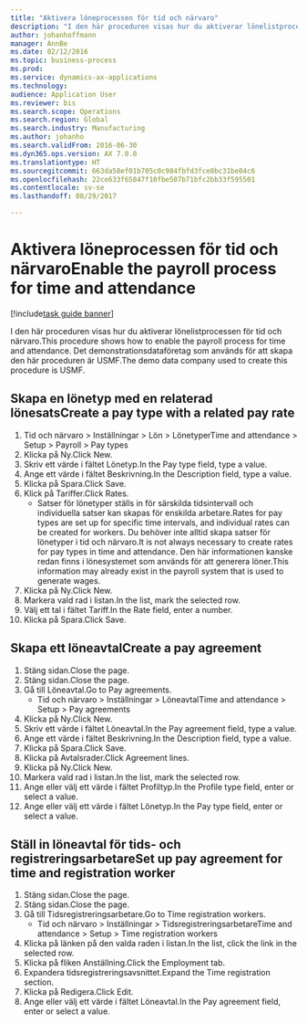 ```yaml
--- 
title: "Aktivera löneprocessen för tid och närvaro"
description: "I den här proceduren visas hur du aktiverar lönelistprocessen för tid och närvaro."
author: johanhoffmann
manager: AnnBe
ms.date: 02/12/2016
ms.topic: business-process
ms.prod: 
ms.service: dynamics-ax-applications
ms.technology: 
audience: Application User
ms.reviewer: bis
ms.search.scope: Operations
ms.search.region: Global
ms.search.industry: Manufacturing
ms.author: johanho
ms.search.validFrom: 2016-06-30
ms.dyn365.ops.version: AX 7.0.0
ms.translationtype: HT
ms.sourcegitcommit: 663da58ef01b705c0c984fbfd3fce8bc31be04c6
ms.openlocfilehash: 22ce633f65847f10fbe507b71bfc2bb33f595501
ms.contentlocale: sv-se
ms.lasthandoff: 08/29/2017

---
```

# <a name="enable-the-payroll-process-for-time-and-attendance"></a><span data-ttu-id="3acbd-103">Aktivera löneprocessen för tid och närvaro</span><span class="sxs-lookup"><span data-stu-id="3acbd-103">Enable the payroll process for time and attendance</span></span>

[!include[task guide banner](../../includes/task-guide-banner.md)]

<span data-ttu-id="3acbd-104">I den här proceduren visas hur du aktiverar lönelistprocessen för tid och närvaro.</span><span class="sxs-lookup"><span data-stu-id="3acbd-104">This procedure shows how to enable the payroll process for time and attendance.</span></span> <span data-ttu-id="3acbd-105">Det demonstrationsdataföretag som används för att skapa den här proceduren är USMF.</span><span class="sxs-lookup"><span data-stu-id="3acbd-105">The demo data company used to create this procedure is USMF.</span></span>


## <a name="create-a-pay-type-with-a-related-pay-rate"></a><span data-ttu-id="3acbd-106">Skapa en lönetyp med en relaterad lönesats</span><span class="sxs-lookup"><span data-stu-id="3acbd-106">Create a pay type with a related pay rate</span></span>
1. <span data-ttu-id="3acbd-107">Tid och närvaro > Inställningar > Lön > Lönetyper</span><span class="sxs-lookup"><span data-stu-id="3acbd-107">Time and attendance > Setup > Payroll > Pay types</span></span>
2. <span data-ttu-id="3acbd-108">Klicka på Ny.</span><span class="sxs-lookup"><span data-stu-id="3acbd-108">Click New.</span></span>
3. <span data-ttu-id="3acbd-109">Skriv ett värde i fältet Lönetyp.</span><span class="sxs-lookup"><span data-stu-id="3acbd-109">In the Pay type field, type a value.</span></span>
4. <span data-ttu-id="3acbd-110">Ange ett värde i fältet Beskrivning.</span><span class="sxs-lookup"><span data-stu-id="3acbd-110">In the Description field, type a value.</span></span>
5. <span data-ttu-id="3acbd-111">Klicka på Spara.</span><span class="sxs-lookup"><span data-stu-id="3acbd-111">Click Save.</span></span>
6. <span data-ttu-id="3acbd-112">Klick på Tariffer.</span><span class="sxs-lookup"><span data-stu-id="3acbd-112">Click Rates.</span></span>
    * <span data-ttu-id="3acbd-113">Satser för lönetyper ställs in för särskilda tidsintervall och individuella satser kan skapas för enskilda arbetare.</span><span class="sxs-lookup"><span data-stu-id="3acbd-113">Rates for pay types are set up for specific time intervals, and individual rates can be created for workers.</span></span> <span data-ttu-id="3acbd-114">Du behöver inte alltid skapa satser för lönetyper i tid och närvaro.</span><span class="sxs-lookup"><span data-stu-id="3acbd-114">It is not always necessary to create rates for pay types in time and attendance.</span></span> <span data-ttu-id="3acbd-115">Den här informationen kanske redan finns i lönesystemet som används för att generera löner.</span><span class="sxs-lookup"><span data-stu-id="3acbd-115">This information may already exist in the payroll system that is used to generate wages.</span></span>  
7. <span data-ttu-id="3acbd-116">Klicka på Ny.</span><span class="sxs-lookup"><span data-stu-id="3acbd-116">Click New.</span></span>
8. <span data-ttu-id="3acbd-117">Markera vald rad i listan.</span><span class="sxs-lookup"><span data-stu-id="3acbd-117">In the list, mark the selected row.</span></span>
9. <span data-ttu-id="3acbd-118">Välj ett tal i fältet Tariff.</span><span class="sxs-lookup"><span data-stu-id="3acbd-118">In the Rate field, enter a number.</span></span>
10. <span data-ttu-id="3acbd-119">Klicka på Spara.</span><span class="sxs-lookup"><span data-stu-id="3acbd-119">Click Save.</span></span>

## <a name="create-a-pay-agreement"></a><span data-ttu-id="3acbd-120">Skapa ett löneavtal</span><span class="sxs-lookup"><span data-stu-id="3acbd-120">Create a pay agreement</span></span>
1. <span data-ttu-id="3acbd-121">Stäng sidan.</span><span class="sxs-lookup"><span data-stu-id="3acbd-121">Close the page.</span></span>
2. <span data-ttu-id="3acbd-122">Stäng sidan.</span><span class="sxs-lookup"><span data-stu-id="3acbd-122">Close the page.</span></span>
3. <span data-ttu-id="3acbd-123">Gå till Löneavtal.</span><span class="sxs-lookup"><span data-stu-id="3acbd-123">Go to Pay agreements.</span></span>
    * <span data-ttu-id="3acbd-124">Tid och närvaro > Inställningar > Löneavtal</span><span class="sxs-lookup"><span data-stu-id="3acbd-124">Time and attendance > Setup > Pay agreements</span></span>  
4. <span data-ttu-id="3acbd-125">Klicka på Ny.</span><span class="sxs-lookup"><span data-stu-id="3acbd-125">Click New.</span></span>
5. <span data-ttu-id="3acbd-126">Skriv ett värde i fältet Löneavtal.</span><span class="sxs-lookup"><span data-stu-id="3acbd-126">In the Pay agreement field, type a value.</span></span>
6. <span data-ttu-id="3acbd-127">Ange ett värde i fältet Beskrivning.</span><span class="sxs-lookup"><span data-stu-id="3acbd-127">In the Description field, type a value.</span></span>
7. <span data-ttu-id="3acbd-128">Klicka på Spara.</span><span class="sxs-lookup"><span data-stu-id="3acbd-128">Click Save.</span></span>
8. <span data-ttu-id="3acbd-129">Klicka på Avtalsrader.</span><span class="sxs-lookup"><span data-stu-id="3acbd-129">Click Agreement lines.</span></span>
9. <span data-ttu-id="3acbd-130">Klicka på Ny.</span><span class="sxs-lookup"><span data-stu-id="3acbd-130">Click New.</span></span>
10. <span data-ttu-id="3acbd-131">Markera vald rad i listan.</span><span class="sxs-lookup"><span data-stu-id="3acbd-131">In the list, mark the selected row.</span></span>
11. <span data-ttu-id="3acbd-132">Ange eller välj ett värde i fältet Profiltyp.</span><span class="sxs-lookup"><span data-stu-id="3acbd-132">In the Profile type field, enter or select a value.</span></span>
12. <span data-ttu-id="3acbd-133">Ange eller välj ett värde i fältet Lönetyp.</span><span class="sxs-lookup"><span data-stu-id="3acbd-133">In the Pay type field, enter or select a value.</span></span>

## <a name="set-up-pay-agreement-for-time-and-registration-worker"></a><span data-ttu-id="3acbd-134">Ställ in löneavtal för tids- och registreringsarbetare</span><span class="sxs-lookup"><span data-stu-id="3acbd-134">Set up pay agreement for time and registration worker</span></span>
1. <span data-ttu-id="3acbd-135">Stäng sidan.</span><span class="sxs-lookup"><span data-stu-id="3acbd-135">Close the page.</span></span>
2. <span data-ttu-id="3acbd-136">Stäng sidan.</span><span class="sxs-lookup"><span data-stu-id="3acbd-136">Close the page.</span></span>
3. <span data-ttu-id="3acbd-137">Gå till Tidsregistreringsarbetare.</span><span class="sxs-lookup"><span data-stu-id="3acbd-137">Go to Time registration workers.</span></span>
    * <span data-ttu-id="3acbd-138">Tid och närvaro > Inställningar > Tidsregistreringsarbetare</span><span class="sxs-lookup"><span data-stu-id="3acbd-138">Time and attendance > Setup > Time registration workers</span></span>  
4. <span data-ttu-id="3acbd-139">Klicka på länken på den valda raden i listan.</span><span class="sxs-lookup"><span data-stu-id="3acbd-139">In the list, click the link in the selected row.</span></span>
5. <span data-ttu-id="3acbd-140">Klicka på fliken Anställning.</span><span class="sxs-lookup"><span data-stu-id="3acbd-140">Click the Employment tab.</span></span>
6. <span data-ttu-id="3acbd-141">Expandera tidsregistreringsavsnittet.</span><span class="sxs-lookup"><span data-stu-id="3acbd-141">Expand the Time registration section.</span></span>
7. <span data-ttu-id="3acbd-142">Klicka på Redigera.</span><span class="sxs-lookup"><span data-stu-id="3acbd-142">Click Edit.</span></span>
8. <span data-ttu-id="3acbd-143">Ange eller välj ett värde i fältet Löneavtal.</span><span class="sxs-lookup"><span data-stu-id="3acbd-143">In the Pay agreement field, enter or select a value.</span></span>


